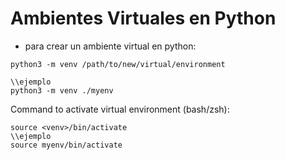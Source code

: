 # Ambientes Virtuales en Python

- para crear un ambiente virtual en python: 
```shell
python3 -m venv /path/to/new/virtual/environment

\\ejemplo
python3 -m venv ./myenv
```

Command to activate virtual environment (bash/zsh):
```shell
source <venv>/bin/activate
\\ejemplo 
source myenv/bin/activate
```

